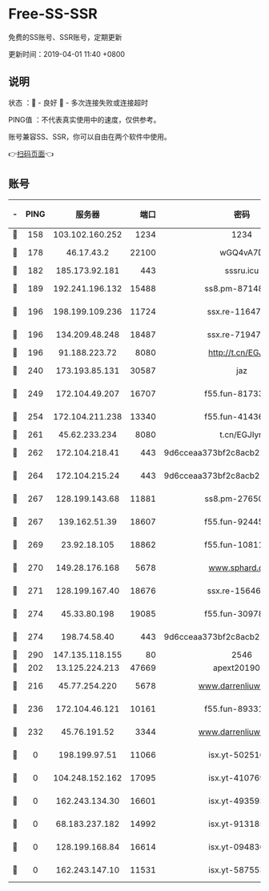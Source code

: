 # Free-SS-SSR

免费的SS账号、SSR账号，定期更新

更新时间：2019-04-01 11:40 +0800

## 说明

状态     ：🙂 - 良好 🙁 - 多次连接失败或连接超时

PING值   ：不代表真实使用中的速度，仅供参考。

账号兼容SS、SSR，你可以自由在两个软件中使用。

👉[扫码页面](https://liesauer.github.io/Free-SS-SSR/)👈

## 账号

|-|PING|服务器|端口|密码|加密方式|区域|
|:----:|:----:|:-----:|-----:|:----:|:----:|:----:|
|🙂|158|103.102.160.252|1234|1234|rc4-md5|JP|
|🙂|178|46.17.43.2|22100|wGQ4vA7D|aes-256-gcm|RU|
|🙂|182|185.173.92.181|443|sssru.icu|rc4-md5|RU|
|🙂|189|192.241.196.132|15488|ss8.pm-87148177|aes-256-cfb|US|
|🙂|196|198.199.109.236|11724|ssx.re-11647180|aes-256-cfb|US|
|🙂|196|134.209.48.248|18487|ssx.re-71947095|aes-256-cfb|US|
|🙂|196|91.188.223.72|8080|http://t.cn/EGJIyrl|rc4-md5|RU|
|🙂|240|173.193.85.131|30587|jaz|aes-256-cfb|US|
|🙂|249|172.104.49.207|16707|f55.fun-81733615|aes-256-cfb|SG|
|🙂|254|172.104.211.238|13340|f55.fun-41436212|aes-256-cfb|US|
|🙂|261|45.62.233.234|8080|t.cn/EGJIyrl|rc4-md5|CA|
|🙂|262|172.104.218.41|443|9d6cceaa373bf2c8acb22e60b6a58be6|aes-256-cfb|US|
|🙂|264|172.104.215.24|443|9d6cceaa373bf2c8acb22e60b6a58be6|aes-256-cfb|US|
|🙂|267|128.199.143.68|11881|ss8.pm-27650845|aes-256-cfb|SG|
|🙂|267|139.162.51.39|18607|f55.fun-92445990|aes-256-cfb|SG|
|🙂|269|23.92.18.105|18862|f55.fun-10811228|aes-256-cfb|US|
|🙂|270|149.28.176.168|5678|www.sphard.com|aes-256-cfb|AU|
|🙂|271|128.199.167.40|18676|ssx.re-15646826|aes-256-cfb|SG|
|🙂|274|45.33.80.198|19085|f55.fun-30978462|aes-256-cfb|US|
|🙂|274|198.74.58.40|443|9d6cceaa373bf2c8acb22e60b6a58be6|aes-256-cfb|US|
|🙂|290|147.135.118.155|80|2546|chacha20|US|
|🙂|202|13.125.224.213|47669|apext2019001|chacha20|KR|
|🙂|216|45.77.254.220|5678|www.darrenliuwei.com|aes-256-cfb|SG|
|🙂|236|172.104.46.121|10161|f55.fun-89331338|aes-256-cfb|SG|
|🙁|232|45.76.191.52|3344|www.darrenliuwei.com|aes-256-cfb|JP|
|🙁|0|198.199.97.51|11066|isx.yt-50251647|aes-256-cfb|US|
|🙁|0|104.248.152.162|17095|isx.yt-41076974|aes-256-cfb|SG|
|🙁|0|162.243.134.30|16601|isx.yt-49359357|aes-256-cfb|US|
|🙁|0|68.183.237.182|14992|isx.yt-91318565|aes-256-cfb|SG|
|🙁|0|128.199.168.84|16614|isx.yt-09483649|aes-256-cfb|SG|
|🙁|0|162.243.147.10|11531|isx.yt-58755378|aes-256-cfb|US|
